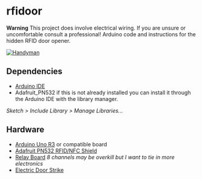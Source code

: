 # rfidoor
**Warning** This project does involve electrical wiring. If you are unsure or uncomfortable consult a professional!
Arduino code and instructions for the hidden RFID door opener.

[![Handyman](https://img.youtube.com/vi/tLmNhktr4Ss/0.jpg)](https://www.youtube.com/watch?v=tLmNhktr4Ss)

## Dependencies
- [Arduino IDE](https://www.arduino.cc/en/Main/Software)
- Adafruit_PN532 if this is not already installed you can install it through the Arduino IDE with the library manager. 

*Sketch > Include Library > Manage Libraries...*

## Hardware
- [Arduino Uno R3](https://store.arduino.cc/usa/arduino-uno-rev3) or compatible board
- [Adafruit PN532 RFID/NFC Shield](https://www.adafruit.com/product/789)
- [Relay Board](https://www.amazon.com/SainSmart-101-70-102-8-Channel-Relay-Module/dp/B0057OC5WK) *8 channels may be overkill but I want to tie in more electronics*
- [Electric Door Strike](https://www.amazon.com/UHPPOTE-Electric-Strike-Secure-Control/dp/B00V45GWTI)
